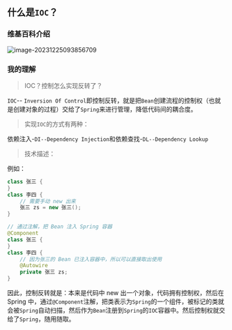 ## 什么是`IOC`？

### 维基百科介绍

![image-20231225093856709](https://cs-wlei224.obs.cn-south-1.myhuaweicloud.com/blog-imgs/202312250938801.png)

### 我的理解

> IOC？控制怎么实现反转了？

`IOC`-- `Inversion Of Control`即控制反转，就是把`Bean`创建流程的控制权（也就是创建对象的过程）交给了`Spring`来进行管理，降低代码间的耦合度。



> 实现`IOC`的方式有两种：

依赖注入-`DI--Dependency Injection`和依赖查找-`DL--Dependency Lookup`



> 技术描述：

例如：

```Java
class 张三 {
}
class 李四 {
	// 需要手动 new 出来
	张三 zs = new 张三();
}
```

```Java
// 通过注解，把 Bean 注入 Spring 容器
@Component
class 张三 {
}
class 李四 {
	// 因为张三的 Bean 已注入容器中，所以可以直接取出使用
	@Autowire
	private 张三 zs;
}
```

因此，控制反转就是：本来是代码中 new 出一个对象，代码拥有控制权，然后在 Spring 中，通过`@Component`注解，把类表示为`Spring`的一个组件，被标记的类就会被`Spring`自动扫描，然后作为`Bean`注册到`Spring`的`IOC`容器中。然后控制权就交给了`Spring`，随用随取。


